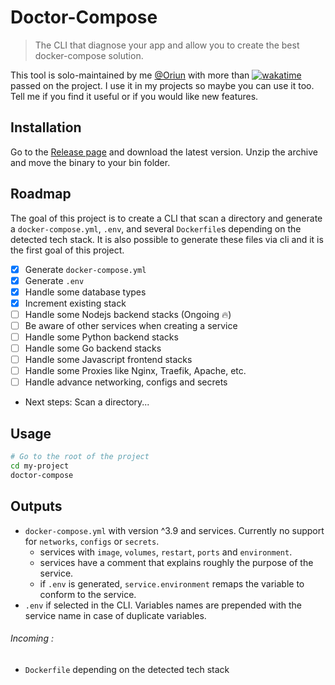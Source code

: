 # Doctor-Compose

> The CLI that diagnose your app and allow you to create the best docker-compose solution.

This tool is solo-maintained by me [@Oriun](https://github.com/Oriun) with more than [![wakatime](https://wakatime.com/badge/user/83b7f2f1-ca36-4e49-86dc-82cc48d49d70/project/bf6a5af4-fb0c-4151-bfe8-a511666859a4.svg)](https://wakatime.com/badge/user/83b7f2f1-ca36-4e49-86dc-82cc48d49d70/project/bf6a5af4-fb0c-4151-bfe8-a511666859a4) passed on the project. I use it in my projects so maybe you can use it too. Tell me if you find it useful or if you would like new features.

## Installation

Go to the [Release page](https://github.com/Oriun/doctor-compose/releases) and download the latest version. Unzip the archive and move the binary to your bin folder.

## Roadmap

The goal of this project is to create a CLI that scan a directory and generate a `docker-compose.yml`, `.env`, and several `Dockerfile`s depending on the detected tech stack. It is also possible to generate these files via cli and it is the first goal of this project.

- [x] Generate `docker-compose.yml`
- [x] Generate `.env`
- [x] Handle some database types
- [x] Increment existing stack
- [ ] Handle some Nodejs backend stacks (Ongoing :fire:)
- [ ] Be aware of other services when creating a service
- [ ] Handle some Python backend stacks
- [ ] Handle some Go backend stacks
- [ ] Handle some Javascript frontend stacks
- [ ] Handle some Proxies like Nginx, Traefik, Apache, etc.
- [ ] Handle advance networking, configs and secrets
- Next steps: Scan a directory...

## Usage

```bash
# Go to the root of the project
cd my-project
doctor-compose
```

## Outputs

- `docker-compose.yml` with version ^3.9 and services. Currently no support for `networks`, `configs` or `secrets`.
  - services with `image`, `volumes`, `restart`, `ports` and `environment`.
  - services have a comment that explains roughly the purpose of the service.
  - if `.env` is generated, `service.environment` remaps the variable to conform to the service.
- `.env` if selected in the CLI. Variables names are prepended with the service name in case of duplicate variables.

###### Incoming :

- `Dockerfile` depending on the detected tech stack
